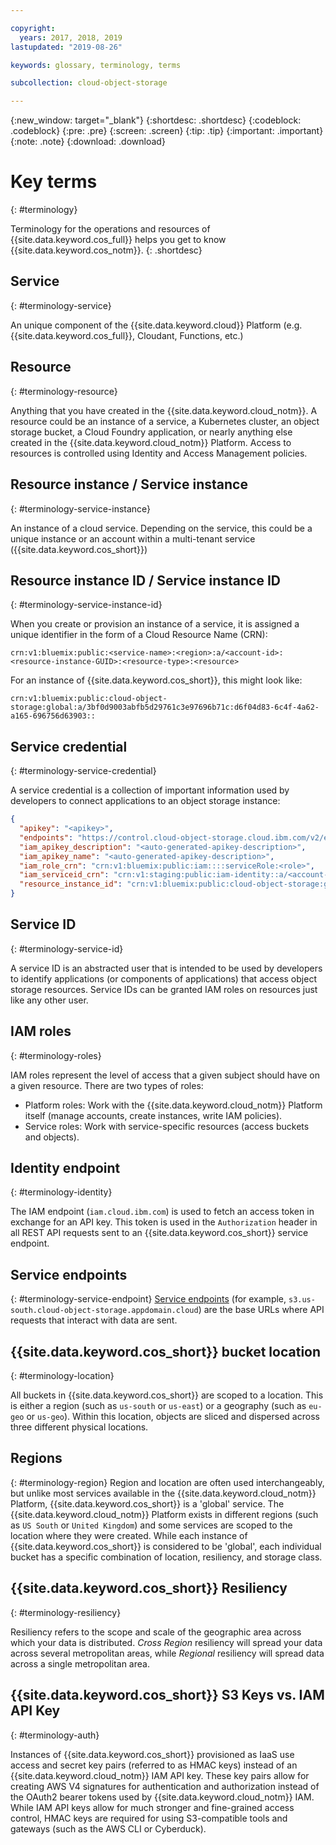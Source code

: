 ```yaml
---

copyright:
  years: 2017, 2018, 2019
lastupdated: "2019-08-26"

keywords: glossary, terminology, terms

subcollection: cloud-object-storage

---
```

{:new_window: target="_blank"}
{:shortdesc: .shortdesc}
{:codeblock: .codeblock}
{:pre: .pre}
{:screen: .screen}
{:tip: .tip}
{:important: .important}
{:note: .note}
{:download: .download} 

# Key terms
{: #terminology}

Terminology for the operations and resources of {{site.data.keyword.cos_full}} helps you get to know {{site.data.keyword.cos_notm}}.
{: .shortdesc}

## Service
{: #terminology-service}

An unique component of the {{site.data.keyword.cloud}} Platform (e.g. {{site.data.keyword.cos_full}}, Cloudant, Functions, etc.)

## Resource
{: #terminology-resource}

Anything that you have created in the {{site.data.keyword.cloud_notm}}. A resource could be an instance of a service, a Kubernetes cluster, an object storage bucket, a Cloud Foundry application, or nearly anything else created in the {{site.data.keyword.cloud_notm}} Platform. Access to resources is controlled using Identity and Access Management policies.

## Resource instance / Service instance
{: #terminology-service-instance}

An instance of a cloud service. Depending on the service, this could be a unique instance or an account within a multi-tenant service ({{site.data.keyword.cos_short}})

## Resource instance ID / Service instance ID
{: #terminology-service-instance-id}

When you create or provision an instance of a service, it is assigned a unique identifier in the form of a Cloud Resource Name (CRN):

```
crn:v1:bluemix:public:<service-name>:<region>:a/<account-id>:<resource-instance-GUID>:<resource-type>:<resource>
```

For an instance of {{site.data.keyword.cos_short}}, this might look like:

```
crn:v1:bluemix:public:cloud-object-storage:global:a/3bf0d9003abfb5d29761c3e97696b71c:d6f04d83-6c4f-4a62-a165-696756d63903::
```

## Service credential
{: #terminology-service-credential}

A service credential is a collection of important information used by developers to connect applications to an object storage instance:

```json
{
  "apikey": "<apikey>",
  "endpoints": "https://control.cloud-object-storage.cloud.ibm.com/v2/endpoints",
  "iam_apikey_description": "<auto-generated-apikey-description>",
  "iam_apikey_name": "<auto-generated-apikey-description>",
  "iam_role_crn": "crn:v1:bluemix:public:iam::::serviceRole:<role>",
  "iam_serviceid_crn": "crn:v1:staging:public:iam-identity::a/<account-id>::serviceid:ServiceId-<GUID>",
  "resource_instance_id": "crn:v1:bluemix:public:cloud-object-storage:global:a//<account-id>:<resource-instance-GUID>::"
}
```

## Service ID
{: #terminology-service-id}

A service ID is an abstracted user that is intended to be used by developers to identify applications (or components of applications) that access object storage resources. Service IDs can be granted IAM roles on resources just like any other user.

## IAM roles
{: #terminology-roles}

IAM roles represent the level of access that a given subject should have on a given resource. There are two types of roles:
  - Platform roles: Work with the {{site.data.keyword.cloud_notm}} Platform itself (manage accounts, create instances, write IAM policies).
  - Service roles: Work with service-specific resources (access buckets and objects).

## Identity endpoint
{: #terminology-identity}

The IAM endpoint (`iam.cloud.ibm.com`) is used to fetch an access token in exchange for an API key. This token is used in the `Authorization` header in all REST API requests sent to an {{site.data.keyword.cos_short}} service endpoint.

## Service endpoints
{: #terminology-service-endpoint}
[Service endpoints](/docs/services/cloud-object-storage?topic=cloud-object-storage-endpoints#endpoints) (for example, `s3.us-south.cloud-object-storage.appdomain.cloud`) are the base URLs where API requests that interact with data are sent.

## {{site.data.keyword.cos_short}} bucket location
{: #terminology-location}

All buckets in {{site.data.keyword.cos_short}} are scoped to a location. This is either a region (such as `us-south` or `us-east`) or a geography (such as `eu-geo` or `us-geo`). Within this location, objects are sliced and dispersed across three different physical locations.

## Regions
{: #terminology-region}
Region and location are often used interchangeably, but unlike most services available in the {{site.data.keyword.cloud_notm}} Platform, {{site.data.keyword.cos_short}} is a 'global' service. The  {{site.data.keyword.cloud_notm}} Platform exists in different regions (such as `US South` or `United Kingdom`) and some services are scoped to the location where they were created. While each instance of {{site.data.keyword.cos_short}} is considered to be 'global', each individual bucket has a specific combination of location, resiliency, and storage class.

## {{site.data.keyword.cos_short}} Resiliency
{: #terminology-resiliency}

Resiliency refers to the scope and scale of the geographic area across which your data is distributed. _Cross Region_ resiliency will spread your data across several metropolitan areas, while _Regional_ resiliency will spread data across a single metropolitan area.

## {{site.data.keyword.cos_short}} S3 Keys vs. IAM API Key
{: #terminology-auth}

Instances of {{site.data.keyword.cos_short}} provisioned as IaaS use access and secret key pairs (referred to as HMAC keys) instead of an {{site.data.keyword.cloud_notm}} IAM API key. These key pairs allow for creating AWS V4 signatures for authentication and authorization instead of the OAuth2 bearer tokens used by {{site.data.keyword.cloud_notm}} IAM. While IAM API keys allow for much stronger and fine-grained access control, HMAC keys are required for using S3-compatible tools and gateways (such as the AWS CLI or Cyberduck).
